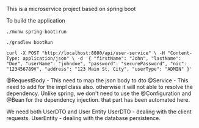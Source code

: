 This is a microservice project based on spring boot

To build the application

`./mvnw spring-boot:run`

`./gradlew bootRun`

`curl -X POST "http://localhost:8080/api/user-service" \
-H "Content-Type: application/json" \
-d '{
"firstName": "John",
"lastName": "Doe",
"userName": "johndoe",
"password": "securePassword",
"nic": "123456789V",
"address": "123 Main St, City",
"userType": "ADMIN"
}'`

@RequestBody - This need to map the json body to dto
@Service - This need to add for the impl class also. otherwise it will not able to resolve the dependency.
Unlike spring, we don't need to use the @Configuration and @Bean for the dependency injection. that part has been automated here. 

We need both UserDTO and User Entity
UserDTO - dealing with the client requests.
UserEntity - dealing with the database persistence.
